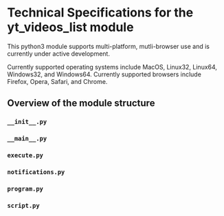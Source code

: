 # Technical Specifications for the yt_videos_list module

This python3 module supports multi-platform, mutli-browser use and is currently under active development.

Currently supported operating systems include MacOS, Linux32, Linux64, Windows32, and Windows64. Currently supported browsers include Firefox, Opera, Safari, and Chrome.

## Overview of the module structure
### `__init__.py`

### `__main__.py`

### `execute.py`

### `notifications.py`

### `program.py`

### `script.py`
